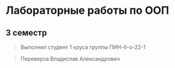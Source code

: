 Лабораторные работы по ООП
======
## 3 семестр

> Выполнил студент 1 круса группы ПИН-б-о-22-1

> Переверза Владислав Александрович 
